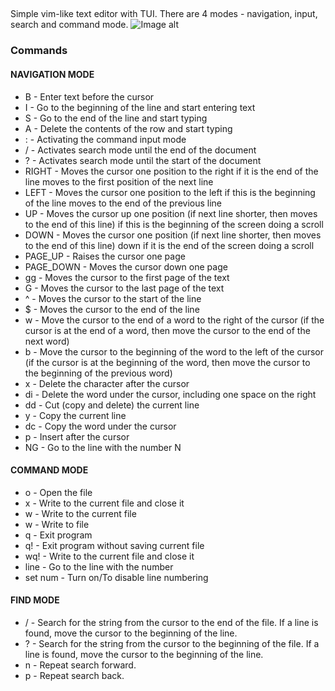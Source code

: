 ## 
Simple vim-like text editor with TUI. There are 4 modes - navigation, input, search and command mode.
![Image alt]()
### Commands
#### NAVIGATION MODE
* B - Enter text before the cursor
* I - Go to the beginning of the line and start entering text
* S - Go to the end of the line and start typing
* A - Delete the contents of the row and start typing
* : - Activating the command input mode
* / - Activates search mode until the end of the document
* ? - Activates search mode until the start of the document
* RIGHT - Moves the cursor one position to the right if it is the end of the line moves to the first position of the next line
* LEFT - Moves the cursor one position to the left if this is the beginning of the line moves to the end of the previous line
* UP - Moves the cursor up one position (if next line shorter, then moves to the end of this line) if this is the beginning of the screen doing a scroll
* DOWN - Moves the cursor one position (if next line shorter, then moves to the end of this line) down if it is the end of the screen doing a scroll
* PAGE_UP - Raises the cursor one page
* PAGE_DOWN - Moves the cursor down one page
* gg - Moves the cursor to the first page of the text
* G - Moves the cursor to the last page of the text
* ^ - Moves the cursor to the start of the line
* $ - Moves the cursor to the end of the line
* w - Move the cursor to the end of a word to the right of the cursor (if the cursor is at the end of a word, then move the cursor to the end of the next word)
* b - Move the cursor to the beginning of the word to the left of the cursor (if the cursor is at the beginning of the word, then move the cursor to the beginning of the previous word)
* x - Delete the character after the cursor
* di - Delete the word under the cursor, including one space on the right
* dd - Cut (copy and delete) the current line
* y - Copy the current line
* dc - Copy the word under the cursor
* p - Insert after the cursor
* NG - Go to the line with the number N

#### COMMAND MODE
* o <filename> - Open the file <filename>
* x - Write to the current file and close it
* w - Write to the current file
* w <filename> - Write to file <filename>
* q - Exit program
* q! - Exit program without saving current file
* wq! - Write to the current file and close it
* line <num> - Go to the line with the number <num>
* set num - Turn on/To disable line numbering

#### FIND MODE
* / <text> - Search for the <text> string from the cursor to the end of the file. If a line is found, move the cursor to the beginning of the line.
* ? <text> - Search for the <text> string from the cursor to the beginning of the file. If a line is found, move the cursor to the beginning of the line.
* n - Repeat search forward.
* p - Repeat search back.



